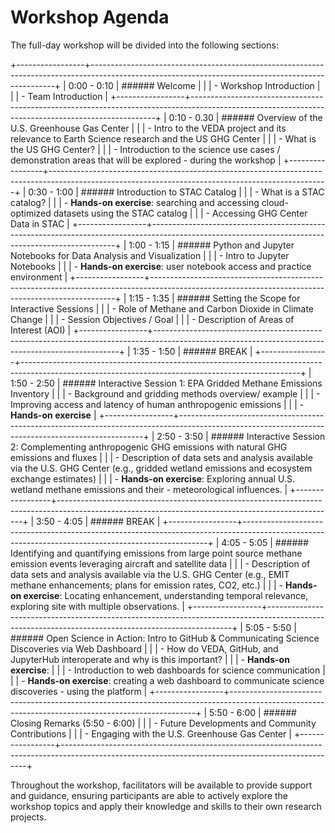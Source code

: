 # Workshop Agenda

The full-day workshop will be divided into the following sections:

+-----------------+---------------------------------------------------------------------------------------------------------------------------------------------------+
| 0:00 - 0:10     | ###### Welcome                                                                                                                                    |
|                 | - Workshop Introduction                                                                                                                           |     
|                 | - Team Introduction                                                                                                                               |
+-----------------+---------------------------------------------------------------------------------------------------------------------------------------------------+
| 0:10 - 0.30     | ###### Overview of the U.S. Greenhouse Gas Center                                                                                                 |
|                 | - Intro to the VEDA project and its relevance to Earth Science research and the US GHG Center                                                     |
|                 | - What is the US GHG Center?                                                                                                                      |
|                 | - Introduction to the science use cases / demonstration areas that will be explored - during the workshop                                         |
+-----------------+---------------------------------------------------------------------------------------------------------------------------------------------------+
| 0:30 - 1:00     | ###### Introduction to STAC Catalog                                                                                                               |
|                 | - What is a STAC catalog?                                                                                                                         |
|                 | - **Hands-on exercise**: searching and accessing cloud-optimized datasets using the STAC catalog                                                  |
|                 |     - Accessing GHG Center Data in STAC                                                                                                           |
+-----------------+---------------------------------------------------------------------------------------------------------------------------------------------------+
| 1:00 - 1:15     | ###### Python and Jupyter Notebooks for Data Analysis and Visualization                                                                           |
|                 | - Intro to Jupyter Notebooks                                                                                                                      |
|                 | - **Hands-on exercise**: user notebook access and practice environment                                                                            |
+-----------------+---------------------------------------------------------------------------------------------------------------------------------------------------+
| 1:15 - 1:35     | ###### Setting the Scope for Interactive Sessions                                                                                                 |
|                 | - Role of Methane and Carbon Dioxide in Climate Change                                                                                            |
|                 | - Session Objectives / Goal                                                                                                                       |
|                 | - Description of Areas of Interest (AOI)                                                                                                          |
+-----------------+---------------------------------------------------------------------------------------------------------------------------------------------------+
| 1:35 - 1:50     | ###### BREAK                                                                                                                                      |
+-----------------+---------------------------------------------------------------------------------------------------------------------------------------------------+
| 1:50 - 2:50     | ###### Interactive Session 1: EPA Gridded Methane Emissions Inventory                                                                             |
|                 | - Background and gridding methods overview/ example                                                                                               |
|                 | - Improving access and latency of human anthropogenic emissions                                                                                   |
|                 | - **Hands-on exercise**                                                                                                                           |
+-----------------+---------------------------------------------------------------------------------------------------------------------------------------------------+
| 2:50 - 3:50     | ###### Interactive Session 2: Complementing anthropogenic GHG emissions with natural GHG emissions and fluxes                                     |
|                 | - Description of data sets and analysis available via the U.S. GHG Center (e.g., gridded wetland emissions and ecosystem exchange estimates)      |
|                 | - **Hands-on exercise**: Exploring annual U.S. wetland methane emissions and their - meteorological influences.                                   |
+-----------------+---------------------------------------------------------------------------------------------------------------------------------------------------+
| 3:50 - 4:05     | ###### BREAK                                                                                                                                      |
+-----------------+---------------------------------------------------------------------------------------------------------------------------------------------------+
| 4:05 - 5:05     | ###### Identifying and quantifying emissions from large point source methane emission events leveraging aircraft and satellite data               |
|                 | - Description of data sets and analysis available via the U.S. GHG Center (e.g., EMIT methane enhancements; plans for emission rates, CO2, etc.)  |
|                 | - **Hands-on exercise**: Locating enhancement, understanding temporal relevance, exploring site with multiple observations.                       |
+-----------------+---------------------------------------------------------------------------------------------------------------------------------------------------+
| 5:05 - 5:50     | ###### Open Science in Action: Intro to GitHub & Communicating Science Discoveries via Web Dashboard                                              |
|                 | - How do VEDA, GitHub, and JupyterHub interoperate and why is this important?                                                                     |
|                 |     - **Hands-on exercise**:                                                                                                                      |
|                 | - Introduction to web dashboards for science communication                                                                                        |
|                 |     - **Hands-on exercise**: creating a web dashboard to communicate science discoveries - using the platform                                     |
+-----------------+---------------------------------------------------------------------------------------------------------------------------------------------------+
| 5:50 - 6:00     | ###### Closing Remarks (5:50 - 6:00)                                                                                                              |
|                 | - Future Developments and Community Contributions                                                                                                 |
|                 | - Engaging with the U.S. Greenhouse Gas Center                                                                                                    |
+-----------------+---------------------------------------------------------------------------------------------------------------------------------------------------+


Throughout the workshop, facilitators will be available to provide support and guidance, ensuring participants are able to actively explore the workshop topics and apply their knowledge and skills to their own research projects.